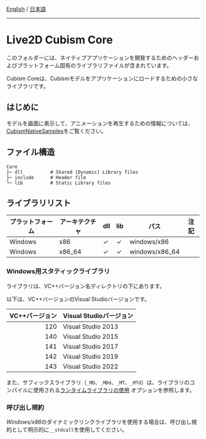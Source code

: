 [English](README.md) / [日本語](README.ja.md)

---

# Live2D Cubism Core

このフォルダーには、ネイティブアプリケーションを開発するためのヘッダーおよびプラットフォーム固有のライブラリファイルが含まれています。

Cubism Coreは、Cubismモデルをアプリケーションにロードするための小さなライブラリです。


## はじめに

モデルを画面に表示して、アニメーションを再生するための情報については、[CubismNativeSamples](https://github.com/Live2D/CubismNativeSamples)をご覧ください。


## ファイル構造

```
Core
├─ dll          # Shared (Dynamic) Library files
├─ include      # Header file
└─ lib          # Static Library files
```


## ライブラリリスト

| プラットフォーム | アーキテクチャ | dll | lib | パス | 注記 |
| --- | --- | --- | --- | --- | --- |
| Windows | x86 | ✓ | ✓ | windows/x86 |   |
| Windows | x86_64 | ✓ | ✓ | windows/x86_64 |   |

### Windows用スタティックライブラリ

ライブラリは、VC++バージョン名ディレクトリの下にあります。

以下は、VC++バージョンのVisual Studioバージョンです。

| VC++バージョン | Visual Studioバージョン |
| ---: | --- |
| 120 | Visual Studio 2013 |
| 140 | Visual Studio 2015 |
| 141 | Visual Studio 2017 |
| 142 | Visual Studio 2019 |
| 143 | Visual Studio 2022 |

また、サフィックスライブラリ（`_MD`、`_MDd`、`_MT`、`_MTd`）は、ライブラリのコンパイルに使用される[ランタイムライブラリの使用](https://docs.microsoft.com/en-us/cpp/build/reference/md-mt-ld-use-run-time-library) オプションを参照します。

### 呼び出し規約

*Windows/x86*のダイナミックリンクライブラリを使用する場合は、呼び出し規約として明示的に`__stdcall`を使用してください。
